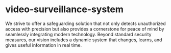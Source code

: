 # video-surveillance-system
We strive to offer a safeguarding solution that not only detects unauthorized access with precision but also provides a cornerstone for peace of mind by seamlessly integrating modern technology. Beyond standard security measures, our vision includes a dynamic system that changes, learns, and gives useful information in real time.
